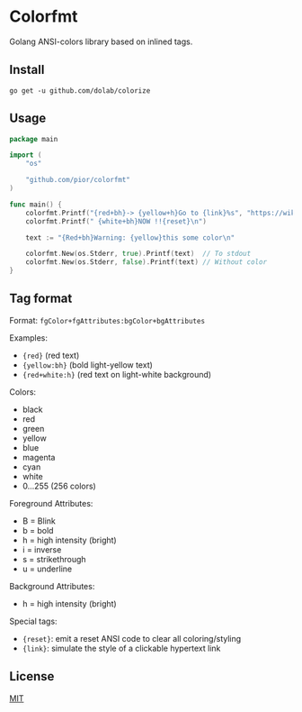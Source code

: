 # Colorfmt

Golang ANSI-colors library based on inlined tags.

## Install

```
go get -u github.com/dolab/colorize
```

## Usage

```go
package main

import (
	"os"

	"github.com/pior/colorfmt"
)

func main() {
	colorfmt.Printf("{red+bh}-> {yellow+h}Go to {link}%s", "https://wikipedia.com")
	colorfmt.Printf(" {white+bh}NOW !!{reset}\n")

	text := "{Red+bh}Warning: {yellow}this some color\n"

	colorfmt.New(os.Stderr, true).Printf(text)  // To stdout
	colorfmt.New(os.Stderr, false).Printf(text) // Without color
}
```

## Tag format

Format: `fgColor+fgAttributes:bgColor+bgAttributes`

Examples:
- `{red}` (red text)
- `{yellow:bh}` (bold light-yellow text)
- `{red+white:h}` (red text on light-white background)

Colors:
- black
- red
- green
- yellow
- blue
- magenta
- cyan
- white
- 0...255 (256 colors)

Foreground Attributes:
- B = Blink
- b = bold
- h = high intensity (bright)
- i = inverse
- s = strikethrough
- u = underline

Background Attributes:
- h = high intensity (bright)

Special tags:
- `{reset}`: emit a reset ANSI code to clear all coloring/styling
- `{link}`: simulate the style of a clickable hypertext link


## License

[MIT](https://github.com/pior/colorfmt/blob/master/LICENSE)
